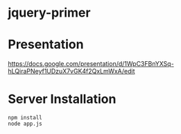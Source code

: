 jquery-primer
=============

# Presentation

https://docs.google.com/presentation/d/1WpC3FBnYXSq-hLQiraPNeyf1UDzuX7vGK4f2QxLmWxA/edit

# Server Installation

    npm install
    node app.js
